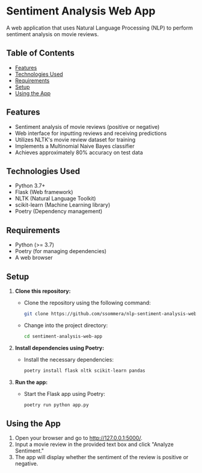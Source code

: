 # Sentiment Analysis Web App

A web application that uses Natural Language Processing (NLP) to perform sentiment analysis on movie reviews.

## Table of Contents
- [Features](#features)
- [Technologies Used](#technologies-used)
- [Requirements](#requirements)
- [Setup](#setup)
- [Using the App](#using-the-app)

## Features

- Sentiment analysis of movie reviews (positive or negative)
- Web interface for inputting reviews and receiving predictions
- Utilizes NLTK's movie review dataset for training
- Implements a Multinomial Naive Bayes classifier
- Achieves approximately 80% accuracy on test data

## Technologies Used

- Python 3.7+
- Flask (Web framework)
- NLTK (Natural Language Toolkit)
- scikit-learn (Machine Learning library)
- Poetry (Dependency management)

## Requirements

- Python (>= 3.7)
- Poetry (for managing dependencies)
- A web browser

## Setup

1. **Clone this repository:**
   - Clone the repository using the following command:
     ```bash
     git clone https://github.com/ssommera/nlp-sentiment-analysis-web-app.git
     ```
   - Change into the project directory:
     ```bash
     cd sentiment-analysis-web-app
     ```

2. **Install dependencies using Poetry:**
   - Install the necessary dependencies:
     ```bash
     poetry install flask nltk scikit-learn pandas
     ```

3. **Run the app:**
   - Start the Flask app using Poetry:
     ```bash
     poetry run python app.py
     ```

## Using the App
1. Open your browser and go to http://127.0.0.1:5000/.
2. Input a movie review in the provided text box and click "Analyze Sentiment."
3. The app will display whether the sentiment of the review is positive or negative.
